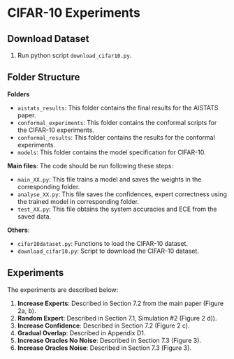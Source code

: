 # CIFAR-10 Experiments

## Download Dataset
1. Run python script `download_cifar10.py`.

## Folder Structure

**Folders**
- `aistats_results`: This folder contains the final results for the AISTATS paper. 
- `conformal_experiments`: This folder contains  the conformal scripts for the CIFAR-10 experiments.
- `conformal_results`: This folder contains the results for the conformal experiments.
- `models`: This folder contains the model specification for CIFAR-10.
  
**Main files**:
The code should be run following these steps:
- `main_XX.py`: This file trains a model and saves the weights in the corresponding folder.
- `analyse_XX.py`: This file saves the confidences, expert correctness using the trained model in corresponding folder.
- `test_XX.py`: This file obtains the system accuracies and ECE from the saved data. 

**Others**:
- `cifar10dataset.py`: Functions to load the CIFAR-10 dataset.
- `download_cifar10.py`: Script to download the CIFAR-10 dataset.
## Experiments
The experiments are described below:
1. **Increase Experts**: Described in Section 7.2 from the main paper (Figure 2a, b).
2. **Random Expert**: Described in Section 7.1, Simulation #2 (Figure 2 d)).
3. **Increase Confidence**: Described in Section 7.2 (Figure 2 c).
4. **Gradual Overlap**: Described in Appendix D1.
5. **Increase Oracles No Noise**: Described in Section 7.3 (Figure 3).
6. **Increase Oracles Noise**: Described in Section 7.3 (Figure 3).
